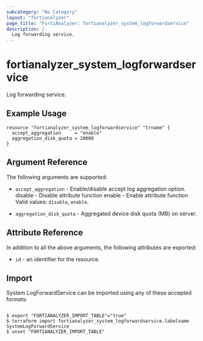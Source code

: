 ```yaml
---
subcategory: "No Category"
layout: "fortianalyzer"
page_title: "FortiAnalyzer: fortianalyzer_system_logforwardservice"
description: |-
  Log forwarding service.
---
```


# fortianalyzer_system_logforwardservice
Log forwarding service.

## Example Usage

```hcl
resource "fortianalyzer_system_logforwardservice" "trname" {
  accept_aggregation     = "enable"
  aggregation_disk_quota = 20000
}
```

## Argument Reference


The following arguments are supported:


* `accept_aggregation` - Enable/disable accept log aggregation option. disable - Disable attribute function enable - Enable attribute function Valid values: `disable`, `enable`.

* `aggregation_disk_quota` - Aggregated device disk quota (MB) on server.


## Attribute Reference

In addition to all the above arguments, the following attributes are exported:
* `id` - an identifier for the resource.

## Import

System LogForwardService can be imported using any of these accepted formats:
```

$ export "FORTIANALYZER_IMPORT_TABLE"="true"
$ terraform import fortianalyzer_system_logforwardservice.labelname SystemLogForwardService
$ unset "FORTIANALYZER_IMPORT_TABLE"
```


